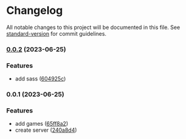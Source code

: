 # Changelog

All notable changes to this project will be documented in this file. See [standard-version](https://github.com/conventional-changelog/standard-version) for commit guidelines.

### [0.0.2](https://github.com/mategavran32/casino/compare/v0.0.1...v0.0.2) (2023-06-25)


### Features

* add sass ([604925c](https://github.com/mategavran32/casino/commit/604925c304de77bb49b5ae9e9120da64aba4457e))

### 0.0.1 (2023-06-25)


### Features

* add games ([65ff8a2](https://github.com/mategavran32/casino/commit/65ff8a24674ebf36dc843891b956e0b35103fd15))
* create server ([240a8d4](https://github.com/mategavran32/casino/commit/240a8d45989e826254025dfd3e73f18ff7294749))

